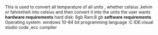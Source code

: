 This is used to convert  all temparature of all units , whether celsius ,kelvin or fahrenheit into celsius and then convert it into the units the user wants
**hardware requirements**
hard disk: 8gb Ram:8 gb
**software requirements**
Operating system: windows 10-64 bit programming language :C
IDE:visual studio code ,ecc compiler
